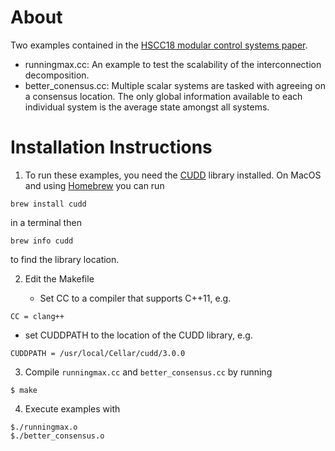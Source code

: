 
[paper]: https://people.eecs.berkeley.edu/~eskim/papers/HSCC18_preprint.pdf

About
============

Two examples contained in the [HSCC18 modular control systems paper][paper].

- runningmax.cc: An example to test the scalability of the interconnection decomposition. 
- better_conensus.cc: Multiple scalar systems are tasked with agreeing on a consensus location. The only global information available to each individual system is the average state amongst all systems. 


Installation Instructions 
============

1. To run these examples, you need the [CUDD](http://vlsi.colorado.edu/~fabio/CUDD/) library installed. On MacOS and using [Homebrew](https://brew.sh/) you can run 
```
brew install cudd 
```
in a terminal then
```
brew info cudd
```
to find the library location.

2. Edit the Makefile 
   
   - Set CC to a compiler that supports C++11, e.g.
  ```
  CC = clang++
  ```
   
   - set CUDDPATH to the location of the CUDD library, e.g.
  ```
  CUDDPATH = /usr/local/Cellar/cudd/3.0.0
  ```

3. Compile `runningmax.cc` and `better_consensus.cc` by running
  ```
  $ make 
  ``` 

4. Execute examples with
  ```
  $./runningmax.o
  $./better_consensus.o
  ```

